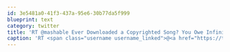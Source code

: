 ```yaml
---
id: 3e5481a0-41f3-437a-95e6-30b77da5f999
blueprint: text
category: twitter
title: 'RT @mashable Ever Downloaded a Copyrighted Song? You Owe Infinity Dollars http://cli.gs/hd76Vd'
caption: 'RT <span class="username username_linked">@<a href="https://twitter.com/mashable" title="Mashable">mashable</a></span> Ever Downloaded a Copyrighted Song? You Owe Infinity Dollars http://cli.gs/hd76Vd'
---
```

